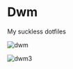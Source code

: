 # Dwm
My suckless dotfiles

![dwm](https://github.com/autonomuscoder/Dwm/assets/112854891/6bde41b8-03ec-4b77-ad39-52a3f41e4e5f)

![dwm3](https://github.com/autonomuscoder/Dwm/assets/112854891/8ad9263e-da76-43be-a5fd-020890b2bd84)
